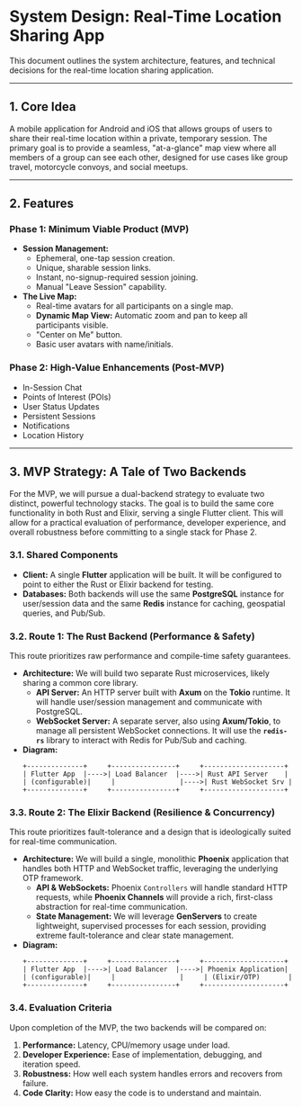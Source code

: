 # System Design: Real-Time Location Sharing App

This document outlines the system architecture, features, and technical decisions for the real-time location sharing application.

---

## 1. Core Idea

A mobile application for Android and iOS that allows groups of users to share their real-time location within a private, temporary session. The primary goal is to provide a seamless, "at-a-glance" map view where all members of a group can see each other, designed for use cases like group travel, motorcycle convoys, and social meetups.

---

## 2. Features

### Phase 1: Minimum Viable Product (MVP)

- **Session Management:**
  - Ephemeral, one-tap session creation.
  - Unique, sharable session links.
  - Instant, no-signup-required session joining.
  - Manual "Leave Session" capability.
- **The Live Map:**
  - Real-time avatars for all participants on a single map.
  - **Dynamic Map View:** Automatic zoom and pan to keep all participants visible.
  - "Center on Me" button.
  - Basic user avatars with name/initials.

### Phase 2: High-Value Enhancements (Post-MVP)

- In-Session Chat
- Points of Interest (POIs)
- User Status Updates
- Persistent Sessions
- Notifications
- Location History

---

## 3. MVP Strategy: A Tale of Two Backends

For the MVP, we will pursue a dual-backend strategy to evaluate two distinct, powerful technology stacks. The goal is to build the same core functionality in both Rust and Elixir, serving a single Flutter client. This will allow for a practical evaluation of performance, developer experience, and overall robustness before committing to a single stack for Phase 2.

### 3.1. Shared Components

- **Client:** A single **Flutter** application will be built. It will be configured to point to either the Rust or Elixir backend for testing.
- **Databases:** Both backends will use the same **PostgreSQL** instance for user/session data and the same **Redis** instance for caching, geospatial queries, and Pub/Sub.

### 3.2. Route 1: The Rust Backend (Performance & Safety)

This route prioritizes raw performance and compile-time safety guarantees.

- **Architecture:** We will build two separate Rust microservices, likely sharing a common core library.
  - **API Server:** An HTTP server built with **Axum** on the **Tokio** runtime. It will handle user/session management and communicate with PostgreSQL.
  - **WebSocket Server:** A separate server, also using **Axum/Tokio**, to manage all persistent WebSocket connections. It will use the **`redis-rs`** library to interact with Redis for Pub/Sub and caching.
- **Diagram:**
  ```
  +--------------+     +----------------+     +--------------------+
  | Flutter App  |---->| Load Balancer  |---->| Rust API Server    |
  | (configurable)|     |                |---->| Rust WebSocket Srv |
  +--------------+     +----------------+     +--------------------+
  ```

### 3.3. Route 2: The Elixir Backend (Resilience & Concurrency)

This route prioritizes fault-tolerance and a design that is ideologically suited for real-time communication.

- **Architecture:** We will build a single, monolithic **Phoenix** application that handles both HTTP and WebSocket traffic, leveraging the underlying OTP framework.
  - **API & WebSockets:** Phoenix `Controllers` will handle standard HTTP requests, while **Phoenix Channels** will provide a rich, first-class abstraction for real-time communication.
  - **State Management:** We will leverage **GenServers** to create lightweight, supervised processes for each session, providing extreme fault-tolerance and clear state management.
- **Diagram:**
  ```
  +--------------+     +----------------+     +--------------------+
  | Flutter App  |---->| Load Balancer  |---->| Phoenix Application|
  | (configurable)|     |                |     | (Elixir/OTP)       |
  +--------------+     +----------------+     +--------------------+
  ```

### 3.4. Evaluation Criteria

Upon completion of the MVP, the two backends will be compared on:
1.  **Performance:** Latency, CPU/memory usage under load.
2.  **Developer Experience:** Ease of implementation, debugging, and iteration speed.
3.  **Robustness:** How well each system handles errors and recovers from failure.
4.  **Code Clarity:** How easy the code is to understand and maintain.

